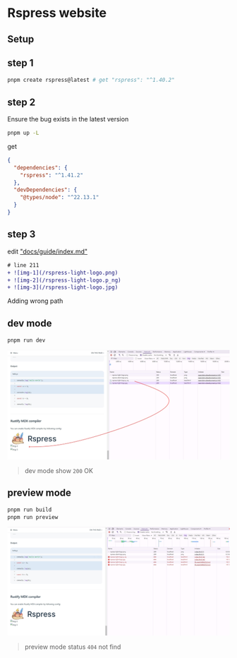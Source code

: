 # Rspress website

## Setup

## step 1

```bash
pnpm create rspress@latest # get "rspress": "^1.40.2"
```

## step 2

Ensure the bug exists in the latest version


```bash
pnpm up -L
```

get 

```json
{
  "dependencies": {
    "rspress": "^1.41.2"
  },
  "devDependencies": {
    "@types/node": "^22.13.1"
  }
}
```

## step 3

edit ["docs/guide/index.md"](docs/guide/index.md)

```diff
# line 211
+ ![img-1](/rspress-light-logo.png)
+ ![img-2](/rspress-light-logo.p_ng)
+ ![img-3](/rspress-light-logo.jpg)
```

Adding wrong path

## dev mode

```bash
pnpm run dev
```

![dev/mode](screenshot/dev_mode.jpg)
> dev mode show `200` OK

## preview mode

```bash
pnpm run build
pnpm run preview
```

![preview_mode](screenshot/preview_mode.jpg)
> preview mode status `404` not find
